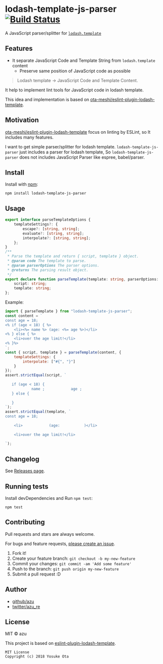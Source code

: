 # lodash-template-js-parser [![Build Status](https://travis-ci.org/azu/lodash-template-js-parser.svg?branch=master)](https://travis-ci.org/azu/lodash-template-js-parser)

A JavaScript parser/splitter for [`lodash.template`](https://lodash.com/docs/#template)

## Features

- It separate JavaScript Code and Template String from `lodash.template` content
    - Preserve same position of JavaScript code as possible

> Lodash template -> JavaScript Code and Template Content.

It help to implement lint tools for JavaScript code in lodash template.

This idea and implementation is based on [ota-meshi/eslint-plugin-lodash-template](https://github.com/ota-meshi/eslint-plugin-lodash-template).

## Motivation

[ota-meshi/eslint-plugin-lodash-template](https://github.com/ota-meshi/eslint-plugin-lodash-template) focus on linting by ESLint, so It includes many features.

I want to get simple parser/splitter for lodash template.
`lodash-template-js-parser` just includes a parser for lodash template, So `lodash-template-js-parser` does not includes JavaScript Parser like espree, babel/parser.

## Install

Install with [npm](https://www.npmjs.com/):

    npm install lodash-template-js-parser

## Usage

```ts
export interface parseTemplateOptions {
    templateSettings?: {
        escape?: [string, string];
        evaluate?: [string, string];
        interpolate?: [string, string];
    };
}
/**
 * Parse the template and return { script, template } object.
 * @param code The template to parse.
 * @param parserOptions The parser options.
 * @returns The parsing result object.
 */
export declare function parseTemplate(template: string, parserOptions: parseTemplateOptions): {
    script: string;
    template: string;
};
```

Example:

```js
import { parseTemplate } from "lodash-template-js-parser";
const content = `
const age = 18;
<% if (age < 18) { %>
    <li><%= name %> (age: <%= age %>)</li>
<% } else { %>
    <li>over the age limit!</li>
<% }%>
`;
const { script, template } = parseTemplate(content, {
    templateSettings: {
        interpolate: ["#{", "}"]
    }
});
assert.strictEqual(script, `
               
   if (age < 18) {   
            name ;            age ;   
   } else {   
                                
   }  
`);
assert.strictEqual(template, `
const age = 18;
                     
    <li>            (age:           )</li>
              
    <li>over the age limit!</li>
      
`);
```


## Changelog

See [Releases page](https://github.com/azu/lodash-template-js-parser/releases).

## Running tests

Install devDependencies and Run `npm test`:

    npm test

## Contributing

Pull requests and stars are always welcome.

For bugs and feature requests, [please create an issue](https://github.com/azu/lodash-template-js-parser/issues).

1. Fork it!
2. Create your feature branch: `git checkout -b my-new-feature`
3. Commit your changes: `git commit -am 'Add some feature'`
4. Push to the branch: `git push origin my-new-feature`
5. Submit a pull request :D

## Author

- [github/azu](https://github.com/azu)
- [twitter/azu_re](https://twitter.com/azu_re)

## License

MIT © azu

This project is based on [eslint-plugin-lodash-template](https://github.com/ota-meshi/eslint-plugin-lodash-template).

```
MIT License
Copyright (c) 2018 Yosuke Ota
```
